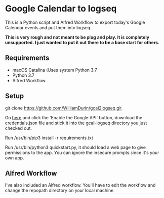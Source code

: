 # Google Calendar to logseq

This is a Python script and Alfred Workflow to export today's Google Calendar events and put them into logseq.

**This is very rough and not meant to be plug and play. It is completely unsupported. I just wanted to put it out there to be a base start for others.**

## Requirements

* macOS Catalina (Uses system Python 3.7
* Python 3.7
* Alfred Workflow

## Setup

git clone https://github.com/WilliamDurin/gcal2logseq.git

Go [here](https://developers.google.com/calendar/quickstart/python) and click the 'Enable the Google API' button, download the credentials.json file and stick it into the gcal-logseq directory you just checked out.

Run /usr/bin/pip3 install -r requirements.txt

Run /usr/bin/python3 quickstart.py, it should load a web page to give permissions to the app. You can ignore the insecure prompts since it's your own app.

## Alfred Workflow

I've also included an Alfred workflow. You'll have to edit the workflow and change the repopath directory on your local machine.
